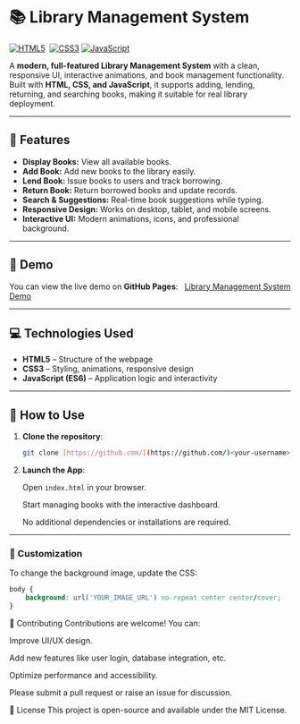 # 📚 Library Management System

[![HTML5](https://img.shields.io/badge/HTML5-E34F26?style=for-the-badge&logo=html5&logoColor=white)](https://developer.mozilla.org/en-US/docs/Web/HTML) 
[![CSS3](https://img.shields.io/badge/CSS3-1572B6?style=for-the-badge&logo=css3&logoColor=white)](https://developer.mozilla.org/en-US/docs/Web/CSS)
[![JavaScript](https://img.shields.io/badge/JavaScript-F7DF1E?style=for-the-badge&logo=javascript&logoColor=black)](https://developer.mozilla.org/en-US/docs/Web/JavaScript)

A **modern, full-featured Library Management System** with a clean, responsive UI, interactive animations, and book management functionality. Built with **HTML, CSS, and JavaScript**, it supports adding, lending, returning, and searching books, making it suitable for real library deployment.

---

## 🌟 Features

* **Display Books:** View all available books.  
* **Add Book:** Add new books to the library easily.  
* **Lend Book:** Issue books to users and track borrowing.  
* **Return Book:** Return borrowed books and update records.  
* **Search & Suggestions:** Real-time book suggestions while typing.  
* **Responsive Design:** Works on desktop, tablet, and mobile screens.  
* **Interactive UI:** Modern animations, icons, and professional background.  

---

## 🎨 Demo

You can view the live demo on **GitHub Pages**:  
[Library Management System Demo](https://<your-username>.github.io/library_Management_System/)

---

## 💻 Technologies Used

* **HTML5** – Structure of the webpage  
* **CSS3** – Styling, animations, responsive design  
* **JavaScript (ES6)** – Application logic and interactivity  

---

## 🚀 How to Use

1.  **Clone the repository**:
    ```bash
    git clone [https://github.com/](https://github.com/)<your-username>/library_Management_System.git
    ```

2.  **Launch the App**:

    Open `index.html` in your browser.

    Start managing books with the interactive dashboard.

    No additional dependencies or installations are required.

---

### 🎨 Customization

To change the background image, update the CSS:

```css
body {
    background: url('YOUR_IMAGE_URL') no-repeat center center/cover;
}

```
🤝 Contributing
Contributions are welcome! You can:

Improve UI/UX design.

Add new features like user login, database integration, etc.

Optimize performance and accessibility.

Please submit a pull request or raise an issue for discussion.

📄 License
This project is open-source and available under the MIT License.
